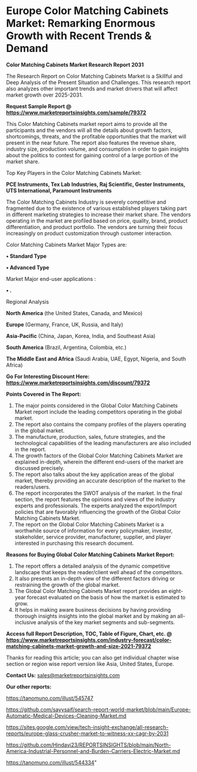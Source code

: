 # Europe Color Matching Cabinets Market: Remarking Enormous Growth with Recent Trends & Demand

<strong>Color Matching Cabinets Market Research Report 2031</strong>

The Research Report on Color Matching Cabinets Market is a Skillful and Deep Analysis of the Present Situation and Challenges. This research report also analyzes other important trends and market drivers that will affect market growth over 2025-2031.

<strong>Request Sample Report @ <a href=https://www.marketreportsinsights.com/sample/79372>https://www.marketreportsinsights.com/sample/79372</a></strong>

This Color Matching Cabinets market report aims to provide all the participants and the vendors will all the details about growth factors, shortcomings, threats, and the profitable opportunities that the market will present in the near future. The report also features the revenue share, industry size, production volume, and consumption in order to gain insights about the politics to contest for gaining control of a large portion of the market share.

Top Key Players in the Color Matching Cabinets Market:

<strong>PCE Instruments, Tex Lab Industries, Raj Scientific, Gester Instruments, UTS International, Paramount Instruments</strong>

The Color Matching Cabinets Industry is severely competitive and fragmented due to the existence of various established players taking part in different marketing strategies to increase their market share. The vendors operating in the market are profiled based on price, quality, brand, product differentiation, and product portfolio. The vendors are turning their focus increasingly on product customization through customer interaction.

Color Matching Cabinets Market Major Types are:

<strong>• Standard Type

• Advanced Type</strong>

Market Major end-user applications :

<strong>• .</strong>

Regional Analysis

</u><strong><b>North America</b></strong> (the United States, Canada, and Mexico)

<strong><b>Europe </b></strong>(Germany, France, UK, Russia, and Italy)

<strong><b>Asia-Pacific</b></strong> (China, Japan, Korea, India, and Southeast Asia)

<strong><b>South America</b></strong> (Brazil, Argentina, Colombia, etc.)

<strong><b>The Middle East and Africa</b></strong> (Saudi Arabia, UAE, Egypt, Nigeria, and South Africa)

<strong>Go For Interesting Discount Here: <a href=https://www.marketreportsinsights.com/discount/79372>https://www.marketreportsinsights.com/discount/79372</a></strong>

<strong>Points Covered in The Report:</strong>
<ol>
  <li>The major points considered in the Global Color Matching Cabinets Market report include the leading competitors operating in the global market.</li>
  <li>The report also contains the company profiles of the players operating in the global market.</li>
  <li>The manufacture, production, sales, future strategies, and the technological capabilities of the leading manufacturers are also included in the report.</li>
  <li>The growth factors of the Global Color Matching Cabinets Market are explained in-depth, wherein the different end-users of the market are discussed precisely.</li>
  <li>The report also talks about the key application areas of the global market, thereby providing an accurate description of the market to the readers/users.</li>
  <li>The report incorporates the SWOT analysis of the market. In the final section, the report features the opinions and views of the industry experts and professionals. The experts analyzed the export/import policies that are favorably influencing the growth of the Global Color Matching Cabinets Market.</li>
  <li>The report on the Global Color Matching Cabinets Market is a worthwhile source of information for every policymaker, investor, stakeholder, service provider, manufacturer, supplier, and player interested in purchasing this research document.</li>
</ol>
<strong>Reasons for Buying Global Color Matching Cabinets Market Report:</strong>

<ol>
  <li>The report offers a detailed analysis of the dynamic competitive landscape that keeps the reader/client well ahead of the competitors.</li>
  <li>It also presents an in-depth view of the different factors driving or restraining the growth of the global market.</li>
  <li>The Global Color Matching Cabinets Market report provides an eight-year forecast evaluated on the basis of how the market is estimated to grow.</li>
  <li>It helps in making aware business decisions by having providing thorough insights insights into the global market and by making an all-inclusive analysis of the key market segments and sub-segments.</li>
</ol>
<strong>Access full Report Description, TOC, Table of Figure, Chart, etc. @ <a href=https://www.marketreportsinsights.com/industry-forecast/color-matching-cabinets-market-growth-and-size-2021-79372>https://www.marketreportsinsights.com/industry-forecast/color-matching-cabinets-market-growth-and-size-2021-79372</a></strong>


Thanks for reading this article; you can also get individual chapter wise section or region wise report version like Asia, United States, Europe.

<strong>Contact Us:</strong>
sales@marketreportsinsights.com

<strong>Our other reports:</strong>

<a href=https://tanomuno.com/illust/545747>https://tanomuno.com/illust/545747</a>

<a href=https://github.com/sayysaif/search-report-world-market/blob/main/Europe-Automatic-Medical-Devices-Cleaning-Market.md>https://github.com/sayysaif/search-report-world-market/blob/main/Europe-Automatic-Medical-Devices-Cleaning-Market.md</a>

<a href=https://sites.google.com/view/tech-insight-exchange/all-research-reports/europe-glass-crusher-market-to-witness-xx-cagr-by-2031>https://sites.google.com/view/tech-insight-exchange/all-research-reports/europe-glass-crusher-market-to-witness-xx-cagr-by-2031</a>

<a href=https://github.com/Hindavi23/REPORTSINSIGHTS/blob/main/North-America-Industrial-Personnel-and-Burden-Carriers-Electric-Market.md>https://github.com/Hindavi23/REPORTSINSIGHTS/blob/main/North-America-Industrial-Personnel-and-Burden-Carriers-Electric-Market.md</a>

<a href=https://tanomuno.com/illust/544334>https://tanomuno.com/illust/544334</a>"
